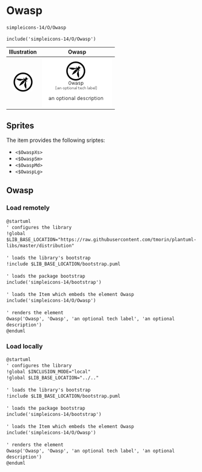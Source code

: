 # Owasp


```text
simpleicons-14/O/Owasp
```

```text
include('simpleicons-14/O/Owasp')
```



| Illustration | Owasp |
| :---: | :---: |
| ![illustration for Illustration](../../simpleicons-14/O/Owasp.png) | ![illustration for Owasp](../../simpleicons-14/O/Owasp.Local.png) |



## Sprites
The item provides the following sriptes:

- `<$OwaspXs>`
- `<$OwaspSm>`
- `<$OwaspMd>`
- `<$OwaspLg>`





## Owasp

### Load remotely
```plantuml
@startuml
' configures the library
!global $LIB_BASE_LOCATION="https://raw.githubusercontent.com/tmorin/plantuml-libs/master/distribution"

' loads the library's bootstrap
!include $LIB_BASE_LOCATION/bootstrap.puml

' loads the package bootstrap
include('simpleicons-14/bootstrap')

' loads the Item which embeds the element Owasp
include('simpleicons-14/O/Owasp')

' renders the element
Owasp('Owasp', 'Owasp', 'an optional tech label', 'an optional description')
@enduml
```

### Load locally
```plantuml
@startuml
' configures the library
!global $INCLUSION_MODE="local"
!global $LIB_BASE_LOCATION="../.."

' loads the library's bootstrap
!include $LIB_BASE_LOCATION/bootstrap.puml

' loads the package bootstrap
include('simpleicons-14/bootstrap')

' loads the Item which embeds the element Owasp
include('simpleicons-14/O/Owasp')

' renders the element
Owasp('Owasp', 'Owasp', 'an optional tech label', 'an optional description')
@enduml
```

